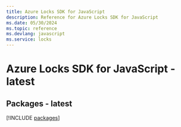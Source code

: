 ```yaml
---
title: Azure Locks SDK for JavaScript
description: Reference for Azure Locks SDK for JavaScript
ms.date: 05/30/2024
ms.topic: reference
ms.devlang: javascript
ms.service: locks
---
```

# Azure Locks SDK for JavaScript - latest
## Packages - latest
[!INCLUDE [packages](locks-index.md)]